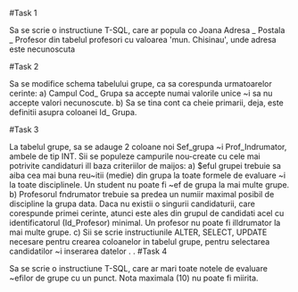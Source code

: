 #Task 1

Sa se scrie o instructiune T-SQL, care ar popula co Joana Adresa _ Postala _ Profesor din tabelul
profesori cu valoarea 'mun. Chisinau', unde adresa este necunoscuta

#Task 2

Sa se modifice schema tabelului grupe, ca sa corespunda urmatoarelor cerinte:
a) Campul Cod_ Grupa sa accepte numai valorile unice ~i sa nu accepte valori necunoscute.
b) Sa se tina cont ca cheie primarii, deja, este definitii asupra coloanei Id_ Grupa. 

#Task 3

La tabelul grupe, sa se adauge 2 coloane noi Sef_grupa ~i Prof_Indrumator, ambele de tip
INT. Sii se populeze campurile nou-create cu cele mai potrivite candidaturi ill baza criteriilor
de maijos:
a) $eful grupei trebuie sa aiba cea mai buna reu~itii (medie) din grupa la toate formele de
evaluare ~i la toate disciplinele. Un student nu poate fi ~ef de grupa la mai multe grupe.
b) Profesorul fndrumator trebuie sa predea un numiir maximal posibil de discipline la grupa
data. Daca nu existii o singurii candidaturii, care corespunde primei cerinte, atunci este
ales din grupul de candidati acel cu identificatorul (Id_Profesor) minimal. Un profesor nu
poate fi illdrumator la mai multe grupe.
c) Sii se scrie instructiunile ALTER, SELECT, UPDATE necesare pentru crearea coloanelor
in tabelul grupe, pentru selectarea candidatilor ~i inserarea datelor . .
#Task 4

Sa se scrie o instructiune T-SQL, care ar mari toate notele de evaluare ~efilor de grupe cu un
punct. Nota maximala (10) nu poate fi miirita. 